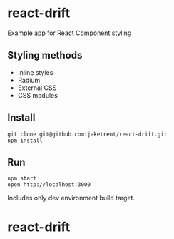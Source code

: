 # react-drift

Example app for React Component styling

## Styling methods

- Inline styles
- Radium
- External CSS
- CSS modules

## Install

```
git clone git@github.com:jaketrent/react-drift.git
npm install
```

## Run

```
npm start
open http://localhost:3000
```

Includes only dev environment build target.
# react-drift

